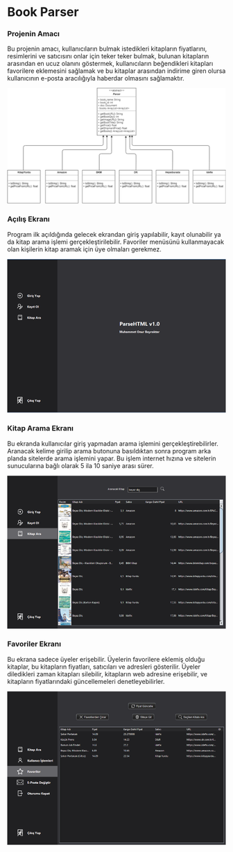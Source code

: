 # Book Parser

### Projenin Amacı
Bu projenin amacı, kullanıcıların bulmak istedikleri kitapların fiyatlarını, resimlerini ve satıcısını onlar için teker teker bulmak, bulunan kitapların arasından en ucuz olanını göstermek, kullanıcıların beğendikleri kitapları favorilere eklemesini sağlamak ve bu kitaplar arasından indirime giren olursa kullanıcının e-posta aracılığıyla haberdar olmasını sağlamaktır.

![Class Diagram Image](<imgs/diagram.png>)

### Açılış Ekranı
Program ilk açıldığında gelecek ekrandan giriş yapılabilir, kayıt olunabilir ya da kitap arama işlemi gerçekleştirilebilir. Favoriler menüsünü kullanmayacak olan kişilerin kitap aramak için üye olmaları gerekmez.

![Main Page Image](<imgs/main.png>)

### Kitap Arama Ekranı

Bu ekranda kullanıcılar giriş yapmadan arama işlemini gerçekleştirebilirler. Aranacak kelime girilip arama butonuna basıldıktan sonra program arka planda sitelerde arama işlemini yapar. Bu işlem internet hızına ve sitelerin sunucularına bağlı olarak 5 ila 10 saniye arası sürer.

![Search Tab Image](<imgs/search.png>)

### Favoriler Ekranı
Bu ekrana sadece üyeler erişebilir. Üyelerin favorilere eklemiş olduğu kitaplar, bu kitapların fiyatları, satıcıları ve adresleri gösterilir. Üyeler diledikleri zaman kitapları silebilir, kitapların web adresine erişebilir, ve kitapların fiyatlarındaki güncellemeleri denetleyebilirler.

![Favorites Tab Image](<imgs/favorites.png>)
